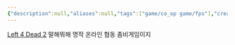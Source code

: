 ```yaml
---
{"description":null,"aliases":null,"tags":["game/co_op game/fps"],"created":"2023-03-03T23:02:59","updated":"2023-07-15T21:33:03","title":"레프트 포 데드 2","dg-publish":true,"permalink":"/docs/레프트 포 데드 2/","dgPassFrontmatter":true}
---
```


[Left 4 Dead 2](https://store.steampowered.com/app/550/Left_4_Dead_2/) 말해뭐해 명작 온라인 협동 좀비게임이지
